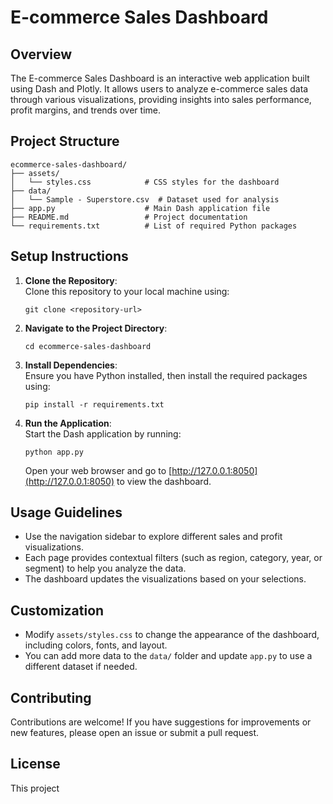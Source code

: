 # E-commerce Sales Dashboard

## Overview
The E-commerce Sales Dashboard is an interactive web application built using Dash and Plotly. It allows users to analyze e-commerce sales data through various visualizations, providing insights into sales performance, profit margins, and trends over time.

## Project Structure

```
ecommerce-sales-dashboard/
├── assets/
│   └── styles.css            # CSS styles for the dashboard
├── data/
│   └── Sample - Superstore.csv  # Dataset used for analysis
├── app.py                    # Main Dash application file
├── README.md                 # Project documentation
└── requirements.txt          # List of required Python packages
```

## Setup Instructions

1. **Clone the Repository**:  
   Clone this repository to your local machine using:
   ```
   git clone <repository-url>
   ```

2. **Navigate to the Project Directory**:
   ```
   cd ecommerce-sales-dashboard
   ```

3. **Install Dependencies**:  
   Ensure you have Python installed, then install the required packages using:
   ```
   pip install -r requirements.txt
   ```

4. **Run the Application**:  
   Start the Dash application by running:
   ```
   python app.py
   ```
   Open your web browser and go to [http://127.0.0.1:8050](http://127.0.0.1:8050) to view the dashboard.

## Usage Guidelines

- Use the navigation sidebar to explore different sales and profit visualizations.
- Each page provides contextual filters (such as region, category, year, or segment) to help you analyze the data.
- The dashboard updates the visualizations based on your selections.

## Customization

- Modify `assets/styles.css` to change the appearance of the dashboard, including colors, fonts, and layout.
- You can add more data to the `data/` folder and update `app.py` to use a different dataset if needed.

## Contributing

Contributions are welcome! If you have suggestions for improvements or new features, please open an issue or submit a pull request.

## License

This project